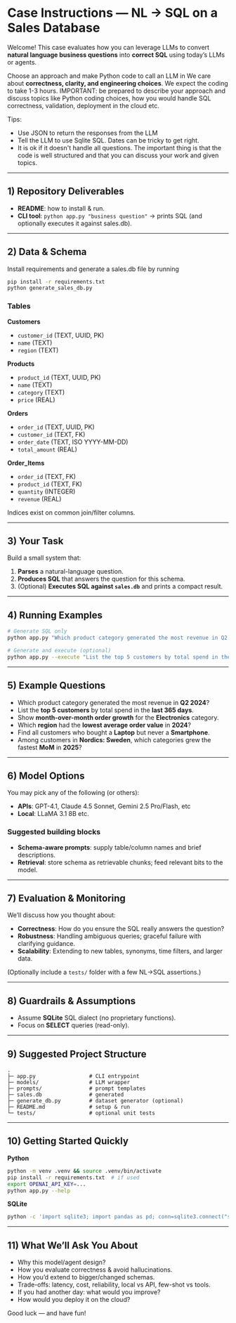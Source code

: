 # Case Instructions — NL → SQL on a Sales Database

Welcome! This case evaluates how you can leverage LLMs to convert **natural language business questions** into **correct SQL** using today’s LLMs or agents.

Choose an approach and make Python code to call an LLM in 
We care about **correctness, clarity, and engineering choices**. We expect the coding to take 1-3 hours. IMPORTANT: be prepared to describe your approach and discuss topics like Python coding choices, how you would handle SQL correctness, validation, deployment in the cloud etc.

Tips:
- Use JSON to return the responses from the LLM
- Tell the LLM to use Sqlite SQL. Dates can be tricky to get right.
- It is ok if it doesn't handle all questions. The important thing is that the code is well structured and that you can discuss your work and given topics.

---

## 1) Repository Deliverables

- **README**: how to install & run.
- **CLI tool**: `python app.py "business question"` → prints SQL (and optionally executes it against sales.db).

---

## 2) Data & Schema

Install requirements and generate a sales.db file by running

```bash
pip install -r requirements.txt
python generate_sales_db.py
```

### Tables

**Customers**
- `customer_id` (TEXT, UUID, PK)  
- `name` (TEXT)  
- `region` (TEXT)

**Products**
- `product_id` (TEXT, UUID, PK)  
- `name` (TEXT)  
- `category` (TEXT)  
- `price` (REAL)

**Orders**
- `order_id` (TEXT, UUID, PK)  
- `customer_id` (TEXT, FK)  
- `order_date` (TEXT, ISO YYYY-MM-DD)  
- `total_amount` (REAL)

**Order_Items**
- `order_id` (TEXT, FK)  
- `product_id` (TEXT, FK)  
- `quantity` (INTEGER)  
- `revenue` (REAL)

Indices exist on common join/filter columns.

---

## 3) Your Task

Build a small system that:
1. **Parses** a natural-language question.
2. **Produces SQL** that answers the question for this schema.
3. (Optional) **Executes SQL against `sales.db`** and prints a compact result.

---

## 4) Running Examples

```bash
# Generate SQL only
python app.py "Which product category generated the most revenue in Q2 2024?"

# Generate and execute (optional)
python app.py --execute "List the top 5 customers by total spend in the last year"
```

---

## 5) Example Questions

- Which product category generated the most revenue in **Q2 2024**?  
- List the **top 5 customers** by total spend in the **last 365 days**.  
- Show **month-over-month order growth** for the **Electronics** category.  
- Which **region** had the **lowest average order value** in **2024**?  
- Find all customers who bought a **Laptop** but never a **Smartphone**.  
- Among customers in **Nordics: Sweden**, which categories grew the fastest **MoM** in **2025**?

---

## 6) Model Options

You may pick any of the following (or others):
- **APIs**: GPT-4.1, Claude 4.5 Sonnet, Gemini 2.5 Pro/Flash, etc
- **Local**: LLaMA 3.1 8B etc.

### Suggested building blocks
- **Schema-aware prompts**: supply table/column names and brief descriptions.
- **Retrieval**: store schema as retrievable chunks; feed relevant bits to the model.

---

## 7) Evaluation & Monitoring

We’ll discuss how you thought about:
- **Correctness**: How do you ensure the SQL really answers the question?
- **Robustness**: Handling ambiguous queries; graceful failure with clarifying guidance.
- **Scalability**: Extending to new tables, synonyms, time filters, and larger data.

(Optionally include a `tests/` folder with a few NL→SQL assertions.)

---

## 8) Guardrails & Assumptions

- Assume **SQLite** SQL dialect (no proprietary functions).  
- Focus on **SELECT** queries (read-only).  


---

## 9) Suggested Project Structure

```
.
├─ app.py                 # CLI entrypoint
├─ models/                # LLM wrapper
├─ prompts/               # prompt templates
├─ sales.db               # generated 
├─ generate_db.py         # dataset generator (optional)
├─ README.md              # setup & run
└─ tests/                 # optional unit tests
```

---

## 10) Getting Started Quickly

**Python**
```bash
python -m venv .venv && source .venv/bin/activate
pip install -r requirements.txt  # if used
export OPENAI_API_KEY=...
python app.py --help
```

**SQLite**
```bash
python -c 'import sqlite3; import pandas as pd; conn=sqlite3.connect("sales.db"); import pandas as pd; print(pd.read_sql_query("SELECT COUNT(*) AS n FROM Orders", conn))'
```

---

## 11) What We’ll Ask You About

- Why this model/agent design?  
- How you evaluate correctness & avoid hallucinations.  
- How you’d extend to bigger/changed schemas.  
- Trade-offs: latency, cost, reliability, local vs API, few-shot vs tools.  
- If you had another day: what would you improve?
- How would you deploy it on the cloud?

Good luck — and have fun!
